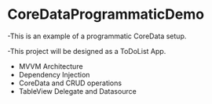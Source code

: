 # CoreDataProgrammaticDemo

-This is an example of a programmatic CoreData setup.

-This project will be designed as a ToDoList App.

- MVVM Architecture <br />
- Dependency Injection <br />
- CoreData and CRUD operations <br />
- TableView Delegate and Datasource <br />
